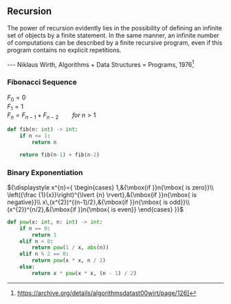 ## Recursion

The power of recursion evidently lies in the possibility of defining an infinite set of objects by a finite statement. In the same manner, an infinite number of computations can be described by a finite recursive program, even if this program contains no explicit repetitions.

--- Niklaus Wirth, Algorithms + Data Structures = Programs, 1976[^1]

[^1]: https://archive.org/details/algorithmsdatast00wirt/page/126]

### Fibonacci Sequence

$F_{0} = 0$  
$F_{1} = 1$  
$F_{n} = F_{n-1}+F_{n-2}\qquad for\ n > 1$

```python
def fib(n: int) -> int:
    if n <= 1:
        return n

    return fib(n-1) + fib(n-2)
```

### Binary Exponentiation

${\displaystyle x^{n}={
    \begin{cases}
        1,&{\mbox{if }}n{\mbox{ is zero}}\\
        \left({\frac {1}{x}}\right)^{\lvert {n} \rvert},&{\mbox{if }}n{\mbox{ is negative}}\\
        x\,(x^{2})^{(n-1)/2},&{\mbox{if }}n{\mbox{ is odd}}\\
        (x^{2})^{n/2},&{\mbox{if }}n{\mbox{ is even}}
    \end{cases}
}}$

```python
def pow(x: int, n: int) -> int:
    if n == 0:
        return 1
    elif n < 0:
        return pow(1 / x, abs(n))
    elif n % 2 == 0:
        return pow(x * x, n / 2)
    else:
        return x * pow(x * x, (n - 1) / 2)
```
